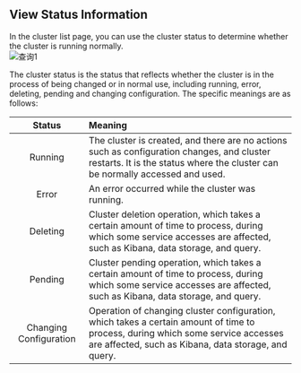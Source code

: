## View Status Information
In the cluster list page, you can use the cluster status to determine whether the cluster is running normally.</br>
 ![查询1](https://github.com/jdcloudcom/cn/blob/Elasticsearch/image/Internet-Middleware/JCS%20for%20Elasticsearch/MES2.png)

The cluster status is the status that reflects whether the cluster is in the process of being changed or in normal use, including running, error, deleting, pending and changing configuration. The specific meanings are as follows:</br>

Status | Meaning
:---: | :---
Running | The cluster is created, and there are no actions such as configuration changes, and cluster restarts. It is the status where the cluster can be normally accessed and used. |
Error | An error occurred while the cluster was running. |
Deleting | Cluster deletion operation, which takes a certain amount of time to process, during which some service accesses are affected, such as Kibana, data storage, and query. |
Pending | Cluster pending operation, which takes a certain amount of time to process, during which some service accesses are affected, such as Kibana, data storage, and query. |
Changing Configuration | Operation of changing cluster configuration, which takes a certain amount of time to process, during which some service accesses are affected, such as Kibana, data storage, and query.|
</br>
